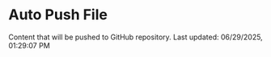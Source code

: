 # Auto Push File

Content that will be pushed to GitHub repository.
Last updated: 06/29/2025, 01:29:07 PM